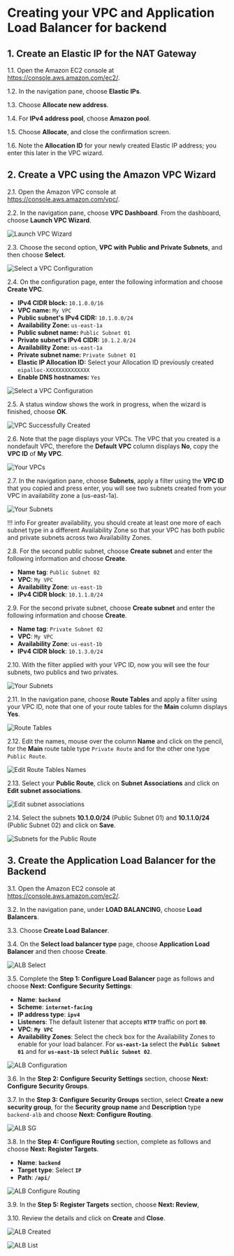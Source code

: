 # Creating your VPC and Application Load Balancer for backend

## 1. Create an Elastic IP for the NAT Gateway

1.1\. Open the Amazon EC2 console at https://console.aws.amazon.com/ec2/.

1.2\. In the navigation pane, choose **Elastic IPs**.

1.3\. Choose **Allocate new address**.

1.4\. For **IPv4 address pool**, choose **Amazon pool**.

1.5\. Choose **Allocate**, and close the confirmation screen.

1.6\. Note the **Allocation ID** for your newly created Elastic IP address; you enter this later in the VPC wizard.

## 2. Create a VPC using the Amazon VPC Wizard

2.1\. Open the Amazon VPC console at https://console.aws.amazon.com/vpc/.

2.2\. In the navigation pane, choose **VPC Dashboard**. From the dashboard, choose **Launch VPC Wizard**.

![Launch VPC Wizard](images/launch-vpc-wizard.png)

2.3\. Choose the second option, **VPC with Public and Private Subnets**, and then choose **Select**.

![Select a VPC Configuration](images/select-wizard.png)

2.4\. On the configuration page, enter the following information and choose **Create VPC**.

* **IPv4 CIDR block:** `10.1.0.0/16`
* **VPC name:** `My VPC`
* **Public subnet's IPv4 CIDR:** `10.1.0.0/24`
* **Availability Zone:** `us-east-1a`
* **Public subnet name:** `Public Subnet 01`
* **Private subnet's IPv4 CIDR:** `10.1.2.0/24`
* **Availability Zone:** `us-east-1a`
* **Private subnet name:** `Private Subnet 01`
* **Elastic IP Allocation ID:** Select your Allocation ID previously created `eipalloc-XXXXXXXXXXXXXX`
* **Enable DNS hostnames:** `Yes`

![Select a VPC Configuration](images/public-private-wizard.png)

2.5\. A status window shows the work in progress, when the wizard is finished, choose **OK**.

![VPC Successfully Created](images/vpc-created.png)

2.6\. Note that the page displays your VPCs. The VPC that you created is a nondefault VPC, therefore the **Default VPC** column displays **No**, copy the **VPC ID** of **My VPC**.

![Your VPCs](images/vpc-list.png)

2.7\. In the navigation pane, choose **Subnets**, apply a filter using the **VPC ID** that you copied and press enter, you will see two subnets created from your VPC in availability zone a (us-east-1a).

![Your Subnets](images/vpc-two-subnets.png)

!!! info
    For greater availability, you should create at least one more of each subnet type in a different Availability Zone so that your VPC has both public and private subnets across two Availability Zones.

2.8\. For the second public subnet, choose **Create subnet** and enter the following information and choose **Create**.

* **Name tag**: `Public Subnet 02`
* **VPC**: `My VPC`
* **Availability Zone**: `us-east-1b`
* **IPv4 CIDR block**: `10.1.1.0/24`

2.9\. For the second private subnet, choose **Create subnet** and enter the following information and choose **Create**.

* **Name tag**: `Private Subnet 02`
* **VPC**: `My VPC`
* **Availability Zone**: `us-east-1b`
* **IPv4 CIDR block**: `10.1.3.0/24`

2.10\. With the filter applied with your VPC ID, now you will see the four subnets, two publics and two privates.

![Your Subnets](images/vpc-subnets.png)

2.11\. In the navigation pane, choose **Route Tables** and apply a filter using your VPC ID, note that one of your route tables for the **Main** column displays **Yes**.

![Route Tables](images/vpc-route-tables.png)

2.12\. Edit the names, mouse over the column **Name** and click on the pencil, for the **Main** route table type `Private Route` and for the other one type `Public Route`.

![Edit Route Tables Names](images/vpc-route-tables-names.png)

2.13\. Select your **Public Route**, click on **Subnet Associations** and click on **Edit subnet associations**.

![Edit subnet associations](images/vpc-edit-subnets-assoc.png)

2.14\. Select the subnets **10.1.0.0/24** (Public Subnet 01) and **10.1.1.0/24** (Public Subnet 02) and click on **Save**.

![Subnets for the Public Route](images/route-edit-subnets.png)

## 3. Create the Application Load Balancer for the Backend

3.1\. Open the Amazon EC2 console at https://console.aws.amazon.com/ec2/.

3.2\. In the navigation pane, under **LOAD BALANCING**, choose **Load Balancers**.

3.3\. Choose **Create Load Balancer**.

3.4\. On the **Select load balancer type** page, choose **Application Load Balancer** and then choose **Create**.

![ALB Select](images/alb-select.png)

3.5\. Complete the **Step 1: Configure Load Balancer** page as follows and choose **Next: Configure Security Settings**:

* **Name**: **``backend``**
* **Scheme**: **``internet-facing``**
* **IP address type**: **``ipv4``**
* **Listeners**: The default listener that accepts **``HTTP``** traffic on port **``80``**.
* **VPC**: **``My VPC``**
* **Availability Zones**: Select the check box for the Availability Zones to enable for your load balancer. For **``us-east-1a``** select the **``Public Subnet 01``** and for **``us-east-1b``** select **``Public Subnet 02``**.

![ALB Configuration](images/alb-configuration.png)

3.6\. In the **Step 2: Configure Security Settings** section, choose **Next: Configure Security Groups**.

3.7\. In the **Step 3: Configure Security Groups** section, select **Create a new security group**, for the **Security group name** and **Description** type `backend-alb` and choose **Next: Configure Routing**.

![ALB SG](images/alb-sg.png)

3.8\. In the **Step 4: Configure Routing** section, complete as follows and choose **Next: Register Targets**.

* **Name**: **``backend``**
* **Target type**: Select **``IP``**
* **Path**: **``/api/``**

![ALB Configure Routing](images/alb-configure-routing.png)

3.9\. In the **Step 5: Register Targets** section, choose **Next: Review**, 

3.10\. Review the details and click on **Create** and **Close**.

![ALB Created](images/alb-created.png)

![ALB List](images/alb-list.png)